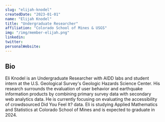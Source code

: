 ```yaml
---
slug: "elijah-knodel"
createdDate: "2023-01-01"
name: "Elijah Knodel"
title: "Undergraduate Researcher"
affiliation: "Colorado School of Mines & USGS"
img: "/img/member-elijah.png"
linkedin: 
twitter: 
personalWebsite: 
---
```

## Bio

Eli Knodel is an Undergraduate Researcher with AIDD labs and student intern at the U.S. Geological Survey's Geologic Hazards Science Center. 
His research surrounds the evaluation of user behavior and earthquake information products by combining primary survey data with secondary web analytics data.
He is currently focusing on evaluating the accessibility of crowdsourced Did You Feel It? data.
Eli is studying Applied Mathematics and Statistics at Colorado School of Mines and is expected to graduate in 2024.
